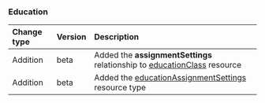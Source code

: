 ### Education

| **Change type** | **Version** | **Description** |
|:---|:---|:---|
|Addition|beta|Added the **assignmentSettings** relationship to [educationClass](https://docs.microsoft.com/en-us/graph/api/resources/educationClass?view=graph-rest-beta) resource|
|Addition|beta|Added the [educationAssignmentSettings](https://docs.microsoft.com/en-us/graph/api/resources/educationAssignmentSettings?view=graph-rest-beta) resource type|
